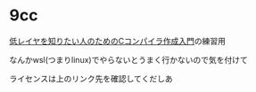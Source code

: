 # 9cc

[低レイヤを知りたい人のためのCコンパイラ作成入門](https://www.sigbus.info/compilerbook)の練習用

なんかwsl(つまりlinux)でやらないとうまく行かないので気を付けて

ライセンスは上のリンク先を確認してくだしあ
